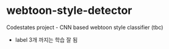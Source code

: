 # webtoon-style-detector
Codestates project - CNN based webtoon style classifier (tbc)

- label 3개 까지는 학습 잘 됨

